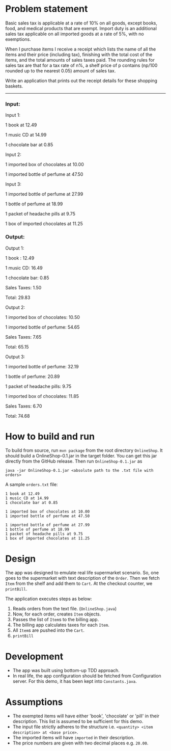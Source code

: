# Problem statement
Basic sales tax is applicable at a rate of 10% on all goods, except books, food, and medical products that are exempt.
Import duty is an additional sales tax applicable on all imported goods at a rate of 5%, with no exemptions.

When I purchase items I receive a receipt which lists the name of all the items and their price (including tax),
finishing with the total cost of the items, and the total amounts of sales taxes paid.
The rounding rules for sales tax are that for a tax rate of n%, a shelf price of p contains (np/100 rounded up to the nearest 0.05) amount of sales tax.

Write an application that prints out the receipt details for these shopping baskets.
***

### Input:

Input 1:

1 book at 12.49

1 music CD at 14.99

1 chocolate bar at 0.85

Input 2:

1 imported box of chocolates at 10.00

1 imported bottle of perfume at 47.50

Input 3:

1 imported bottle of perfume at 27.99

1 bottle of perfume at 18.99

1 packet of headache pills at 9.75

1 box of imported chocolates at 11.25

### Output:

Output 1:

1 book : 12.49

1 music CD: 16.49

1 chocolate bar: 0.85

Sales Taxes: 1.50

Total: 29.83

Output 2:

1 imported box of chocolates: 10.50

1 imported bottle of perfume: 54.65

Sales Taxes: 7.65

Total: 65.15

Output 3:

1 imported bottle of perfume: 32.19

1 bottle of perfume: 20.89

1 packet of headache pills: 9.75

1 imported box of chocolates: 11.85

Sales Taxes: 6.70

Total: 74.68

# How to build and run
To build from source, run `mvn package` from the root directory `OnlineShop`. It should build a OnlineShop-0.1.jar in the target folder. You can get this jar directly from the GitHub release. Then run `OnlineShop-0.1.jar` as
```
java -jar OnlineShop-0.1.jar <absolute path to the .txt file with orders>
```
A sample `orders.txt` file:

```
1 book at 12.49
1 music CD at 14.99
1 chocolate bar at 0.85

1 imported box of chocolates at 10.00
1 imported bottle of perfume at 47.50

1 imported bottle of perfume at 27.99
1 bottle of perfume at 18.99
1 packet of headache pills at 9.75
1 box of imported chocolates at 11.25
```

# Design

The app was designed to emulate real life supermarket scenario. So, one goes to the supermarket with text description of the `Order`. Then we fetch `Item` from the shelf and add them to `Cart`. At the checkout counter, we `printBill`.

The application executes steps as below:
1. Reads orders from the text file. (`OnlineShop.java`)
2. Now, for each order, creates `Item` objects.
3. Passes the list of `Item`s to the billing app.
4. The billing app calculates taxes for each `Item`.
5. All `Item`s are pushed into the `Cart`.
6. `printBill`

# Development

- The app was built using bottom-up TDD approach.
- In real life, the app configuration should be fetched from Configuration server. For this demo, it has been kept into `Constants.java`.

# Assumptions

- The exempted items will have either 'book', 'chocolate' or 'pill' in their description. This list is assumed to be sufficient for this demo.
- The input file strictly adheres to the structure i.e. `<quantity> <item description> at <base price>`.
- The imported items will have `imported` in their description.
- The price numbers are given with two decimal places e.g. `20.00`.
